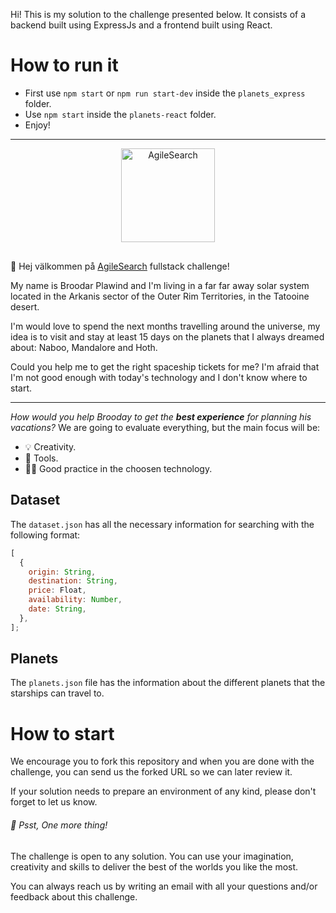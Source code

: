 Hi! This is my solution to the challenge presented below.
It consists of a backend built using ExpressJs and a frontend built using React.

# How to run it

- First use `npm start` or `npm run start-dev` inside the `planets_express` folder.
- Use `npm start` inside the `planets-react` folder.
- Enjoy!

---

<p align="center">
  <img src="https://user-images.githubusercontent.com/850110/153227453-ee147c59-830b-48ad-930e-7075d3229ae4.png" title="AgileSearch" width="150" style="margin-bottom: 1rem" />
</p>

👋 Hej välkommen på [AgileSearch](agilesearch) fullstack challenge!

My name is Broodar Plawind and I'm living in a far far away solar system located in the Arkanis sector of the Outer Rim Territories, in the Tatooine desert.

I'm would love to spend the next months travelling around the universe, my idea is to visit and stay at least 15 days on the planets that I always dreamed about: Naboo, Mandalore and Hoth.

Could you help me to get the right spaceship tickets for me? I'm afraid that I'm not good enough with today's technology and I don't know where to start.

---

_How would you help Brooday to get the **best experience** for planning his vacations?_
We are going to evaluate everything, but the main focus will be:

- :bulb: Creativity.
- :wrench: Tools.
- :man_technologist: Good practice in the choosen technology.

## Dataset

The `dataset.json` has all the necessary information for searching with the following format:

```js
[
  {
    origin: String,
    destination: String,
    price: Float,
    availability: Number,
    date: String,
  },
];
```

## Planets

The `planets.json` file has the information about the different planets that the starships can travel to.

# How to start

We encourage you to fork this repository and when you are done with the challenge, you can send us the forked URL so we can later review it.

If your solution needs to prepare an environment of any kind, please don't forget to let us know.

###### 🙌 Psst, One more thing!

The challenge is open to any solution. You can use your imagination, creativity and skills to deliver the best of the worlds you like the most.

You can always reach us by writing an email with all your questions and/or feedback about this challenge.

[agilesearch]: https://www.agilesearch.io
